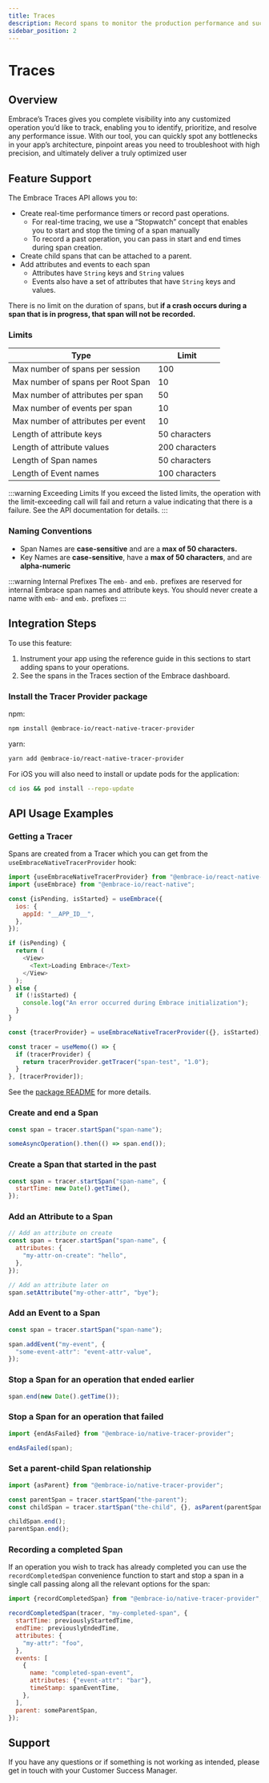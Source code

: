 ```yaml
---
title: Traces
description: Record spans to monitor the production performance and success rates of operations within your mobile app.
sidebar_position: 2
---
```


# Traces

## Overview

Embrace’s Traces gives you complete visibility into any customized operation you’d like to track, enabling you to identify, prioritize, and resolve any performance issue. With our tool, you can quickly spot any bottlenecks in your app’s architecture, pinpoint areas you need to troubleshoot with high precision, and ultimately deliver a truly optimized user

## Feature Support

The Embrace Traces API allows you to:

- Create real-time performance timers or record past operations.
  - For real-time tracing, we use a “Stopwatch” concept that enables you to start and stop the timing of a span manually
  - To record a past operation, you can pass in start and end times during span creation.
- Create child spans that can be attached to a parent.
- Add attributes and events to each span
  - Attributes have `String` keys and `String` values
  - Events also have a set of attributes that have `String` keys and values.

There is no limit on the duration of spans, but **if a crash occurs during a span that is in progress, that span will not be recorded.**

### Limits

| Type                               | Limit          |
| ---------------------------------- | -------------- |
| Max number of spans per session    | 100            |
| Max number of spans per Root Span  | 10             |
| Max number of attributes per span  | 50             |
| Max number of events per span      | 10             |
| Max number of attributes per event | 10             |
| Length of attribute keys           | 50 characters  |
| Length of attribute values         | 200 characters |
| Length of Span names               | 50 characters  |
| Length of Event names              | 100 characters |

:::warning Exceeding Limits
If you exceed the listed limits, the operation with the limit-exceeding call will fail and return a value indicating that there is a failure. See the API documentation for details.
:::

### Naming Conventions

- Span Names are **case-sensitive** and are a **max of 50 characters.**
- Key Names are **case-sensitive**, have a **max of 50 characters**, and are **alpha-numeric**

:::warning Internal Prefixes
The `emb-` and `emb.` prefixes are reserved for internal Embrace span names and attribute keys. You should never create a name with `emb-` and `emb.` prefixes
:::

## Integration Steps

To use this feature:

1. Instrument your app using the reference guide in this sections to start adding spans to your operations.
2. See the spans in the Traces section of the Embrace dashboard.

### Install the Tracer Provider package

npm:

```sh
npm install @embrace-io/react-native-tracer-provider
```

yarn:

```sh
yarn add @embrace-io/react-native-tracer-provider
```

For iOS you will also need to install or update pods for the application:

```sh
cd ios && pod install --repo-update
```

## API Usage Examples

### Getting a Tracer

Spans are created from a Tracer which you can get from the `useEmbraceNativeTracerProvider` hook:

```javascript
import {useEmbraceNativeTracerProvider} from "@embrace-io/react-native-tracer-provider";
import {useEmbrace} from "@embrace-io/react-native";

const {isPending, isStarted} = useEmbrace({
  ios: {
    appId: "__APP_ID__",
  },
});

if (isPending) {
  return (
    <View>
      <Text>Loading Embrace</Text>
    </View>
  );
} else {
  if (!isStarted) {
    console.log("An error occurred during Embrace initialization");
  }
}

const {tracerProvider} = useEmbraceNativeTracerProvider({}, isStarted);

const tracer = useMemo(() => {
  if (tracerProvider) {
    return tracerProvider.getTracer("span-test", "1.0");
  }
}, [tracerProvider]);
```

See the [package README](https://github.com/embrace-io/embrace-react-native-sdk/tree/main/packages/react-native-tracer-provider)
for more details.

### Create and end a Span

```javascript
const span = tracer.startSpan("span-name");

someAsyncOperation().then(() => span.end());
```

### Create a Span that started in the past

```javascript
const span = tracer.startSpan("span-name", {
  startTime: new Date().getTime(),
});
```

### Add an Attribute to a Span

```javascript
// Add an attribute on create
const span = tracer.startSpan("span-name", {
  attributes: {
    "my-attr-on-create": "hello",
  },
});

// Add an attribute later on
span.setAttribute("my-other-attr", "bye");
```

### Add an Event to a Span

```javascript
const span = tracer.startSpan("span-name");

span.addEvent("my-event", {
  "some-event-attr": "event-attr-value",
});
```

### Stop a Span for an operation that ended earlier

```javascript
span.end(new Date().getTime());
```

### Stop a Span for an operation that failed

```javascript
import {endAsFailed} from "@embrace-io/native-tracer-provider";

endAsFailed(span);
```

### Set a parent-child Span relationship

```javascript
import {asParent} from "@embrace-io/native-tracer-provider";

const parentSpan = tracer.startSpan("the-parent");
const childSpan = tracer.startSpan("the-child", {}, asParent(parentSpan));

childSpan.end();
parentSpan.end();
```

### Recording a completed Span

If an operation you wish to track has already completed you can use the `recordCompletedSpan` convenience function to
start and stop a span in a single call passing along all the relevant options for the span:

```javascript
import {recordCompletedSpan} from "@embrace-io/native-tracer-provider";

recordCompletedSpan(tracer, "my-completed-span", {
  startTime: previouslyStartedTime,
  endTime: previouslyEndedTime,
  attributes: {
    "my-attr": "foo",
  },
  events: [
    {
      name: "completed-span-event",
      attributes: {"event-attr": "bar"},
      timeStamp: spanEventTime,
    },
  ],
  parent: someParentSpan,
});
```

## Support

If you have any questions or if something is not working as intended, please get in touch with your Customer Success Manager.
